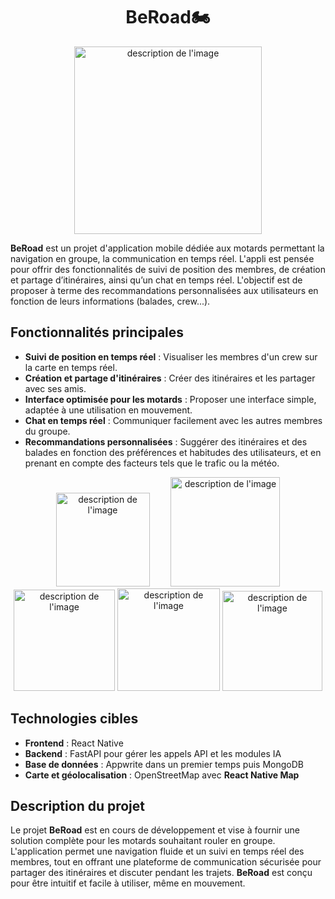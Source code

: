 <h1 style="text-align: center;">BeRoad🏍️</h1>
<p style="text-align: center;">
  <img src="https://github.com/user-attachments/assets/3020e5d8-e6f2-4e6d-862c-4521e3445119" alt="description de l'image" width="300"/>
</p>

**BeRoad** est un projet d'application mobile dédiée aux motards permettant la navigation en groupe, la communication en temps réel. L'appli est pensée pour offrir des fonctionnalités de suivi de position des membres, de création et partage d’itinéraires, ainsi qu’un chat en temps réel. L'objectif est de proposer à terme des recommandations personnalisées aux utilisateurs en fonction de leurs informations (balades, crew...).

## Fonctionnalités principales

- **Suivi de position en temps réel** : Visualiser les membres d'un crew sur la carte en temps réel.
- **Création et partage d'itinéraires** : Créer des itinéraires et les partager avec ses amis.
- **Interface optimisée pour les motards** : Proposer une interface simple, adaptée à une utilisation en mouvement.
- **Chat en temps réel** : Communiquer facilement avec les autres membres du groupe.
- **Recommandations personnalisées** : Suggérer des itinéraires et des balades en fonction des préférences et habitudes des utilisateurs, et en prenant en compte des facteurs tels que le trafic ou la météo.

<p style="text-align: center;">
  <span style="display: inline-block; margin-right: 30px;">
    <img src="https://github.com/user-attachments/assets/3c6ecb1c-21f1-49cf-8755-5efe6b01b28a" alt="description de l'image" width="150"/>
  </span>
  <span style="display: inline-block;">
    <img src="https://github.com/user-attachments/assets/10119320-8d3a-4daa-89b1-0169cd089bb4" alt="description de l'image" width="175"/>
  </span>
  <span style="display: inline-block;">
    <img src="https://github.com/user-attachments/assets/3a6c6d36-660c-4ee1-9e08-47e8a2325534" alt="description de l'image" width="162"/>
  </span>
  <span style="display: inline-block;">
    <img src="https://github.com/user-attachments/assets/a06ffbe5-8f9e-4f5c-ba9e-c32a82abfe0a" alt="description de l'image" width="164"/>
  </span>
  <span style="display: inline-block;">
    <img src="https://github.com/user-attachments/assets/36440ff5-14af-4ec7-a511-e15df50a6c4f" alt="description de l'image" width="160"/>
  </span>
</p>


## Technologies cibles

- **Frontend** : React Native
- **Backend** : FastAPI pour gérer les appels API et les modules IA
- **Base de données** : Appwrite dans un premier temps puis MongoDB
- **Carte et géolocalisation** : OpenStreetMap avec **React Native Map**


## Description du projet

Le projet **BeRoad** est en cours de développement et vise à fournir une solution complète pour les motards souhaitant rouler en groupe. L'application permet une navigation fluide et un suivi en temps réel des membres, tout en offrant une plateforme de communication sécurisée pour partager des itinéraires et discuter pendant les trajets. **BeRoad** est conçu pour être intuitif et facile à utiliser, même en mouvement.
